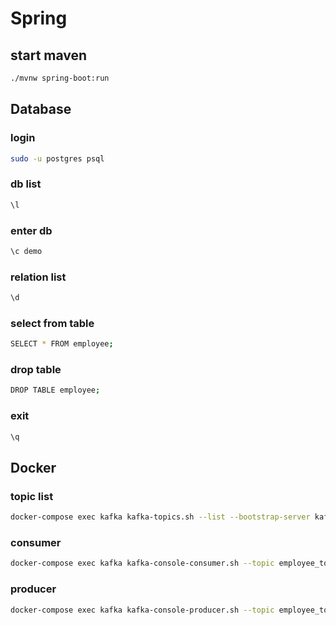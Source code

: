 # Spring

## start maven

```bash
./mvnw spring-boot:run
```

## Database

### login

```bash
sudo -u postgres psql
```

### db list

```bash
\l
```

### enter db

```bash
\c demo
```

### relation list

```bash
\d
```

### select from table

```bash
SELECT * FROM employee;
```

### drop table

```bash
DROP TABLE employee;
```

### exit

```bash
\q
```

## Docker

### topic list
```bash
docker-compose exec kafka kafka-topics.sh --list --bootstrap-server kafka:9092
```

### consumer

```bash
docker-compose exec kafka kafka-console-consumer.sh --topic employee_topic --from-beginning --bootstrap-server kafka:9092
```

### producer

```bash
docker-compose exec kafka kafka-console-producer.sh --topic employee_topic --bootstrap-server kafka:9092
```